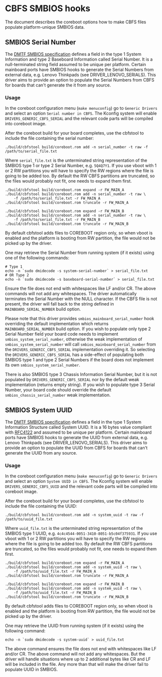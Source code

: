 # CBFS SMBIOS hooks

The document describes the coreboot options how to make CBFS files populate
platform-unique SMBIOS data.

## SMBIOS Serial Number

The [DMTF SMBIOS specification] defines a field in the type 1 System
Information and type 2 Baseboard Information called Serial Number. It
is a null-terminated string field assumed to be unique per platform. Certain
mainboard ports have SMBIOS hooks to generate the Serial Numbers from external
data, e.g. Lenovo Thinkpads (see DRIVER_LENOVO_SERIALS). This driver aims to
provide an option to populate the Serial Numbers from CBFS for boards that
can't generate the it from any source.

### Usage

In the coreboot configuration menu (`make menuconfig`) go to `Generic Drivers`
and select an option `Serial number in CBFS`. The Kconfig system will enable
`DRIVERS_GENERIC_CBFS_SERIAL` and the relevant code parts will be compiled into
coreboot image.

After the coreboot build for your board completes, use the cbfstool to include
the file containing the serial number:

```shell
./build/cbfstool build/coreboot.rom add -n serial_number -t raw -f /path/to/serial_file.txt
```

Where `serial_file.txt` is the unterminated string representation of the SMBIOS
type 1 or type 2 Serial Number, e.g. `5Q4Q7Y1`. If you use vboot with 1 or 2 RW
partitions you will have to specify the RW regions where the file is going to
be added too. By default the RW CBFS partitions are truncated, so the files
would probably not fit, one needs to expand them first.

```shell
./build/cbfstool build/coreboot.rom expand -r FW_MAIN_A
./build/cbfstool build/coreboot.rom add -n serial_number -t raw \
	-f /path/to/serial_file.txt -r FW_MAIN_A
./build/cbfstool build/coreboot.rom truncate -r FW_MAIN_A

./build/cbfstool build/coreboot.rom expand -r FW_MAIN_B
./build/cbfstool build/coreboot.rom add -n serial_number -t raw \
	-f /path/to/serial_file.txt -r FW_MAIN_B
./build/cbfstool build/coreboot.rom truncate -r FW_MAIN_B
```

By default cbfstool adds files to COREBOOT region only, so when vboot is
enabled and the platform is booting from RW partition, the file would not be
picked up by the driver.

One may retrieve the Serial Number from running system (if it exists) using one
of the following commands:

```shell
# Type 1
echo -n `sudo dmidecode -s system-serial-number` > serial_file.txt
# OR Type 2
echo -n `sudo dmidecode -s baseboard-serial-number` > serial_file.txt
```

Ensure the file does not end with whitespaces like LF and/or CR. The above
commands will not add any whitespaces. The driver automatically terminates the
Serial Number with the NULL character. If the CBFS file is not present, the
driver will fall back to the string defined in `MAINBOARD_SERIAL_NUMBER` build
option.

Please note that this driver provides `smbios_mainboard_serial_number` hook
overriding the default implementation which returns `MAINBOARD_SERIAL_NUMBER`
build option. If you wish to populate only type 2 Serial Number field your
board code needs to implement `smbios_system_serial_number`, otherwise the weak
implementation of `smbios_system_serial_number` will call
`smbios_mainboard_serial_number` from the `DRIVERS_GENERIC_CBFS_SERIAL`
implementation overriding it. So selecting the `DRIVERS_GENERIC_CBFS_SERIAL`
has a side-effect of populating both SMBIOS type 1 and type 2 Serial Numbers
if the board does not implement its own `smbios_system_serial_number`.

There is also SMBIOS type 3 Chassis Information Serial Number, but it is not
populated by `DRIVERS_GENERIC_CBFS_SERIAL` nor by the default weak
implementation (returns empty string). If you wish to populate type 3 Serial
Number, your board code should override the default
`smbios_chassis_serial_number` weak implementation.

## SMBIOS System UUID

The [DMTF SMBIOS specification] defines a field in the type 1 System
Information Structure called System UUID. It is a 16 bytes value compliant with
[RFC4122] and assumed to be unique per platform. Certain mainboard ports have
SMBIOS hooks to generate the UUID from external data, e.g. Lenovo Thinkpads
(see DRIVER_LENOVO_SERIALS). This driver aims to provide an option to populate
the UUID from CBFS for boards that can't generate the UUID from any source.

### Usage

In the coreboot configuration menu (`make menuconfig`) go to `Generic Drivers`
and select an option `System UUID in CBFS`. The Kconfig system will enable
`DRIVERS_GENERIC_CBFS_UUID` and the relevant code parts will be compiled into
coreboot image.

After the coreboot build for your board completes, use the cbfstool to include
the file containing the UUID:

```shell
./build/cbfstool build/coreboot.rom add -n system_uuid -t raw -f /path/to/uuid_file.txt
```

Where `uuid_file.txt` is the unterminated string representation of the SMBIOS
type 1 UUID, e.g. `4c4c4544-0051-3410-8051-b5c04f375931`. If you use vboot with
1 or 2 RW partitions you will have to specify the RW regions where the file is
going to be added too. By default the RW CBFS partitions are truncated, so the
files would probably not fit, one needs to expand them first.

```shell
./build/cbfstool build/coreboot.rom expand -r FW_MAIN_A
./build/cbfstool build/coreboot.rom add -n system_uuid -t raw \
	-f /path/to/uuid_file.txt -r FW_MAIN_A
./build/cbfstool build/coreboot.rom truncate -r FW_MAIN_A

./build/cbfstool build/coreboot.rom expand -r FW_MAIN_B
./build/cbfstool build/coreboot.rom add -n system_uuid -t raw \
	-f /path/to/uuid_file.txt -r FW_MAIN_B
./build/cbfstool build/coreboot.rom truncate -r FW_MAIN_B
```

By default cbfstool adds files to COREBOOT region only, so when vboot is
enabled and the platform is booting from RW partition, the file would not be
picked up by the driver.

One may retrieve the UUID from running system (if it exists) using the
following command:

```shell
echo -n `sudo dmidecode -s system-uuid` > uuid_file.txt
```

The above command ensures the file does not end with whitespaces like LF and/or
CR. The above command will not add any whitespaces. But the driver will handle
situations where up to 2 additional bytes like CR and LF will be included in
the file. Any more than that will make the driver fail to populate UUID in
SMBIOS.

[DMTF SMBIOS specification]: https://www.dmtf.org/standards/smbios
[RFC4122]: https://www.ietf.org/rfc/rfc4122.txt

